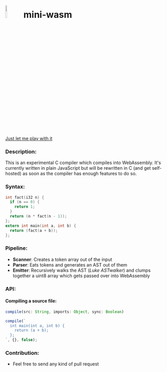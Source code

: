 # <img width="10%" src="http://i.imgur.com/mquA9Ww.png" /> mini-wasm 
[Just let me play with it](http://maierfelix.github.io/momo/)

### Description:
This is an experimental C compiler which compiles into WebAssembly. It's currently written in plain JavaScript but will be rewritten in C (and get self-hosted) as soon as the compiler has enough features to do so.

### Syntax:

````c
int fact(i32 n) {
  if (n == 0) {
    return 1;
  }
  return (n * fact(n - 1));
};
extern int main(int a, int b) {
  return (fact(a + b));
};
````

### Pipeline:
 - **Scanner**: Creates a token array out of the input
 - **Parser**: Eats tokens and generates an AST out of them
 - **Emitter**: Recursively walks the AST (*Luke ASTwalker*) and clumps together a uint8 array which gets passed over into WebAssembly

### API:

#### Compiling a source file:
````js
compile(src: String, imports: Object, sync: Boolean)
````
````js
compile(`
  int main(int a, int b) {
    return (a + b);
  };
`, {}, false);
````
 
### Contribution:
 - Feel free to send any kind of pull request
